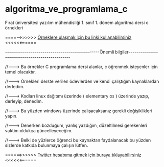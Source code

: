 # algoritma_ve_programlama_c

Fırat üniversitesi yazılım mühendisliği 1. sınıf 1. dönem algoritma dersi c örnekleri 

======>>>>>> [Örneklere ulaşmak için bu linki kullanabilirsiniz](https://github.com/mucahitd/algoritma_ve_programlama_c/wiki) <<<<<<======




------------------------------------------------Önemli bilgiler------------------------------------------------ 

//---> Bu örnekler C programlama dersi alanlar, c öğrenmek isteyenler için temel olacaktır. 

//---> Örnekleri derste verilen ödevlerden ve kendi çalıştığım kaynaklardan derledim. 

//---> Kodları linux dağıtımı üzerinde ( elementary os ) üzerinde yazıp, derleyip, denedim. 

//---> Bu yüzden windows üzerinde çalışacaksanız gerekli değişiklikleri yapın. 

//---> Denerken bozduğum, yanlış yazdığım, düzeltilmesi gerekenleri vaktim oldukça güncelleyeceğim. 

//---> Belki de yüzlerce öğrenci bu kaynaktan faydalanacak bu yüzden sizlerde katkıda bulunmaya çalışın lütfen.

======>>>>>> [Twitter hesabıma gitmek için buraya tıklayabilirsiniz](https://twitter.com/mchtdmrhn/) <<<<<<======

